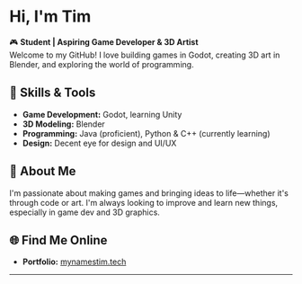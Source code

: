 # Hi, I'm Tim

🎮 **Student | Aspiring Game Developer & 3D Artist**  
Welcome to my GitHub! I love building games in Godot, creating 3D art in Blender, and exploring the world of programming.

## 🧰 Skills & Tools
- **Game Development:** Godot, learning Unity
- **3D Modeling:** Blender
- **Programming:** Java (proficient), Python & C++ (currently learning)
- **Design:** Decent eye for design and UI/UX

## 🚀 About Me
I'm passionate about making games and bringing ideas to life—whether it's through code or art. I'm always looking to improve and learn new things, especially in game dev and 3D graphics.

## 🌐 Find Me Online
- **Portfolio:** [mynamestim.tech](https://mynamestim.tech)

---
